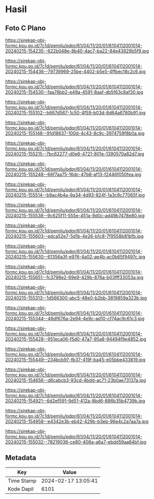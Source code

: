 # Hasil

## Foto C Plano

https://sirekap-obj-formc.kpu.go.id/7c1d/pemilu/pdpr/61/04/11/20/01/6104112001014-20240215-154235--622b048e-8b40-4ac7-ba22-84e43829b5f9.jpg

https://sirekap-obj-formc.kpu.go.id/7c1d/pemilu/pdpr/61/04/11/20/01/6104112001014-20240215-154436--79739969-25be-4402-b5e5-4ffbec18c2c6.jpg

https://sirekap-obj-formc.kpu.go.id/7c1d/pemilu/pdpr/61/04/11/20/01/6104112001014-20240215-154530--faa78bb2-e49a-4591-8aaf-db5f63c8af30.jpg

https://sirekap-obj-formc.kpu.go.id/7c1d/pemilu/pdpr/61/04/11/20/01/6104112001014-20240215-155102--b667d567-1c50-4f59-b03d-8d64a6780b91.jpg

https://sirekap-obj-formc.kpu.go.id/7c1d/pemilu/pdpr/61/04/11/20/01/6104112001014-20240215-155148--91d18637-100d-4c43-8c9c-3974759f8b0a.jpg

https://sirekap-obj-formc.kpu.go.id/7c1d/pemilu/pdpr/61/04/11/20/01/6104112001014-20240215-155215--7bc62277-d0e8-4721-801e-1390570a82d7.jpg

https://sirekap-obj-formc.kpu.go.id/7c1d/pemilu/pdpr/61/04/11/20/01/6104112001014-20240215-155248--66f7aa75-16dc-47b8-af13-f2446f050fea.jpg

https://sirekap-obj-formc.kpu.go.id/7c1d/pemilu/pdpr/61/04/11/20/01/6104112001014-20240215-155514--b9ac4b4a-9a34-4d93-824f-1a3c9c77065f.jpg

https://sirekap-obj-formc.kpu.go.id/7c1d/pemilu/pdpr/61/04/11/20/01/6104112001014-20240215-155538--9c625f11-555e-451a-9d0c-ad49b7478e80.jpg

https://sirekap-obj-formc.kpu.go.id/7c1d/pemilu/pdpr/61/04/11/20/01/6104112001014-20240215-155603--edca52e7-5d1b-4e26-b1c8-7f9558b81bfb.jpg

https://sirekap-obj-formc.kpu.go.id/7c1d/pemilu/pdpr/61/04/11/20/01/6104112001014-20240215-155630--61356a3f-e976-4a02-ae4b-ac0b65f9497c.jpg

https://sirekap-obj-formc.kpu.go.id/7c1d/pemilu/pdpr/61/04/11/20/01/6104112001014-20240215-155651--fc3798e2-69e9-429b-876a-b03fff33053a.jpg

https://sirekap-obj-formc.kpu.go.id/7c1d/pemilu/pdpr/61/04/11/20/01/6104112001014-20240215-155313--1d566300-abc5-48e0-b2bb-3819859a323b.jpg

https://sirekap-obj-formc.kpu.go.id/7c1d/pemilu/pdpr/61/04/11/20/01/6104112001014-20240215-155344--48df676a-2e94-4e9c-ad10-cf74ac9c61c3.jpg

https://sirekap-obj-formc.kpu.go.id/7c1d/pemilu/pdpr/61/04/11/20/01/6104112001014-20240215-155428--951eca06-f5d0-47a7-95a8-94494f9e4852.jpg

https://sirekap-obj-formc.kpu.go.id/7c1d/pemilu/pdpr/61/04/11/20/01/6104112001014-20240215-155449--234bcb97-fb37-419f-ba45-e05bbe433819.jpg

https://sirekap-obj-formc.kpu.go.id/7c1d/pemilu/pdpr/61/04/11/20/01/6104112001014-20240215-154656--d6cabcb3-93cd-4bdd-ac71-23b0ae73137a.jpg

https://sirekap-obj-formc.kpu.go.id/7c1d/pemilu/pdpr/61/04/11/20/01/6104112001014-20240215-154921--6d2ef591-9d51-412a-8bd6-886b35b4739b.jpg

https://sirekap-obj-formc.kpu.go.id/7c1d/pemilu/pdpr/61/04/11/20/01/6104112001014-20240215-154958--e4342e3b-eb42-429b-b3eb-96e4c2a7aa7a.jpg

https://sirekap-obj-formc.kpu.go.id/7c1d/pemilu/pdpr/61/04/11/20/01/6104112001014-20240215-155032--78219036-ce80-408a-a6a7-ebdd59aa84bf.jpg


## Metadata

| Key        | Value               |
| ---------- | ------------------- |
| Time Stamp | 2024-02-17 13:05:41 |
| Kode Dapil | 6101                |



